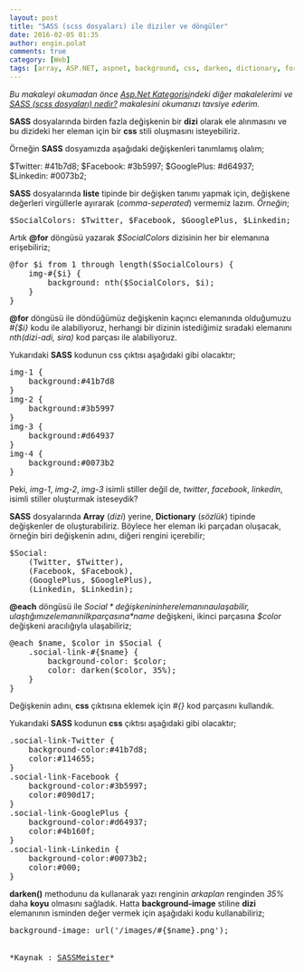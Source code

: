 ```yaml
---
layout: post
title: "SASS (scss dosyaları) ile diziler ve döngüler"
date: 2016-02-05 01:35
author: engin.polat
comments: true
category: [Web]
tags: [array, ASP.NET, aspnet, background, css, darken, dictionary, for, foreach, from, length, loop, sass, scss, style, stylesheet]
---
```

*Bu makaleyi okumadan önce <a href="/kategori/asp-net/" target="_blank">Asp.Net Kategorisi</a>ndeki diğer makalelerimi ve <a href="http://www.enginpolat.com/sass-scss-dosyalari-nedir/" target="_blank">SASS (scss dosyaları) nedir?</a> makalesini okumanızı tavsiye ederim.*

**SASS** dosyalarında birden fazla değişkenin bir **dizi** olarak ele alınmasını ve bu dizideki her eleman için bir **css** stili oluşmasını isteyebiliriz.

Örneğin **SASS** dosyamızda aşağıdaki değişkenleri tanımlamış olalım;



$Twitter: #41b7d8;
$Facebook: #3b5997;
$GooglePlus: #d64937;
$Linkedin: #0073b2;</pre>

**SASS** dosyalarında **liste** tipinde bir değişken tanımı yapmak için, değişkene değerleri virgüllerle ayırarak (*comma-seperated*) vermemiz lazım. *Örneğin*;

<pre class="brush:csharp">$SocialColors: $Twitter, $Facebook, $GooglePlus, $Linkedin;</pre>

Artık **@for** döngüsü yazarak *$SocialColors* dizisinin her bir elemanına erişebiliriz;

<pre class="brush:csharp">@for $i from 1 through length($SocialColours) {
    img-#{$i} {
        background: nth($SocialColors, $i);
    }
}</pre>

**@for** döngüsü ile döndüğümüz değişkenin kaçıncı elemanında olduğumuzu *#{$i}* kodu ile alabiliyoruz, herhangi bir dizinin istediğimiz sıradaki elemanını *nth(dizi-adi, sira)* kod parçası ile alabiliyoruz.

Yukarıdaki **SASS** kodunun css çıktısı aşağıdaki gibi olacaktır;

<pre class="brush:csharp">img-1 {
    background:#41b7d8
}
img-2 {
    background:#3b5997
}
img-3 {
    background:#d64937
}
img-4 {
    background:#0073b2
}</pre>

Peki, *img-1*, *img-2*, *img-3* isimli stiller değil de, *twitter*, *facebook*, *linkedin*, isimli stiller oluşturmak isteseydik?

**SASS** dosyalarında **Array** (*dizi*) yerine, **Dictionary** (*sözlük*) tipinde değişkenler de oluşturabiliriz. Böylece her eleman iki parçadan oluşacak, örneğin biri değişkenin adını, diğeri rengini içerebilir;

<pre class="brush:csharp">$Social:
    (Twitter, $Twitter),
    (Facebook, $Facebook),
    (GooglePlus, $GooglePlus),
    (Linkedin, $Linkedin);</pre>

**@each** döngüsü ile *$Social* değişkeninin her elemanına ulaşabilir, ulaştığımız elemanın ilk parçasına *$name* değişkeni, ikinci parçasına *$color* değişkeni aracılığıyla ulaşabiliriz;

<pre class="brush:csharp">@each $name, $color in $Social {
    .social-link-#{$name} {
        background-color: $color;
        color: darken($color, 35%);
    }
}</pre>

Değişkenin adını, **css** çıktısına eklemek için *#{}* kod parçasını kullandık.

Yukarıdaki **SASS** kodunun **css** çıktısı aşağıdaki gibi olacaktır;

<pre class="brush:csharp">.social-link-Twitter {
    background-color:#41b7d8;
    color:#114655;
}
.social-link-Facebook {
    background-color:#3b5997;
    color:#090d17;
}
.social-link-GooglePlus {
    background-color:#d64937;
    color:#4b160f;
}
.social-link-Linkedin {
    background-color:#0073b2;
    color:#000;
}</pre>

**darken()** methodunu da kullanarak yazı renginin *arkaplan* renginden *35%* daha **koyu** olmasını sağladık. Hatta **background-image** stiline **dizi** elemanının isminden değer vermek için aşağıdaki kodu kullanabiliriz;

<pre class="brush:csharp">background-image: url('/images/#{$name}.png');


*Kaynak : <a href="http://www.sassmeister.com/gist/9378629" target="_blank">SASSMeister</a>*

